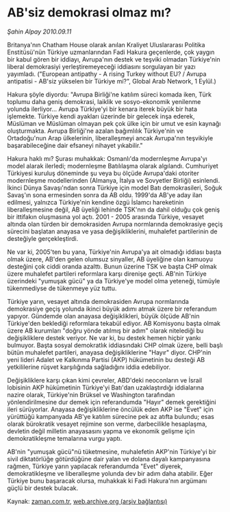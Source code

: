# AB'siz demokrasi olmaz mı?

*Şahin Alpay 2010.09.11*

<td class="columnist-detail">
<p>Britanya'nın Chatham House olarak anılan Kraliyet Uluslararası Politika Enstitüsü'nün Türkiye uzmanlarından Fadi Hakura geçenlerde, çok yaygın bir kabul gören bir iddiayı, Avrupa'nın destek ve teşviki olmadan Türkiye'nin liberal demokrasiyi yerleştiremeyeceği iddiasını sorgulayan bir yazı yayımladı. ("European antipathy - A rising Turkey without EU? / Avrupa antipatisi - AB'siz yükselen bir Türkiye mi?", Global Arab Network, 1 Eylül.)</p>
<p>
<div id="haberMetinDiv">
<p>Hakura şöyle diyordu: "Avrupa Birliği'ne katılım süreci komada iken, Türk toplumu daha geniş demokrasi, laiklik ve sosyo-ekonomik yenilenme yolunda ilerliyor... Avrupa Türkiye'yi bir kenara iterek büyük bir hata işlemekte. Türkiye kendi ayakları üzerinde bir gelecek inşa ederek, Müslüman ve Müslüman olmayan pek çok ülke için bir umut ve esin kaynağı oluşturmakta. Avrupa Birliği'ne azalan bağımlılık Türkiye'nin ve Ortadoğu'nun Arap ülkelerinin, liberalleşmeyi ancak Avrupa'nın teşvikiyle başarabileceğine dair efsaneyi nihayet yıkabilir." 
<p>Hakura haklı mı? Şurası muhakkak: Osmanlı'da modernleşme Avrupa'yı model alarak ilerledi; modernleşme Batılılaşma olarak algılandı. Cumhuriyet Türkiyesi kuruluş döneminde şu veya bu ölçüde Avrupa'daki otoriter modernleşme modellerinden (Almanya, İtalya ve Sovyetler Birliği) esinlendi. İkinci Dünya Savaşı'ndan sonra Türkiye için model Batı demokrasileri, Soğuk Savaş'ın sona ermesinden sonra da AB oldu. 1999'da AB'ye aday ilan edilmesi, yalnızca Türkiye'nin kendine özgü İslamcı hareketinin liberalleşmesine değil, AB üyeliği lehinde TSK'nın da dahil olduğu çok geniş bir ittifakın oluşmasına yol açtı. 2001 - 2005 arasında Türkiye, vesayet altında olan türden bir demokrasiden Avrupa normlarında demokrasiye geçiş sürecini başlatan anayasa ve yasa değişikliklerini, muhalefet partilerinin de desteğiyle gerçekleştirdi. 
<p>Ne var ki, 2005'ten bu yana, Türkiye'nin Avrupa'ya ait olmadığı iddiası başta olmak üzere, AB'den gelen olumsuz sinyaller, AB üyeliğine olan kamuoyu desteğini çok ciddi oranda azalttı. Bunun üzerine TSK ve başta CHP olmak üzere muhalefet partileri reformlara karşı direnişe geçti. AB'nin Türkiye üzerindeki "yumuşak gücü" ya da Türkiye'ye model olma yeteneği, tümüyle tükenmediyse de tükenmeye yüz tuttu. 
<p>Türkiye yarın, vesayet altında demokrasiden Avrupa normlarında demokrasiye geçiş yolunda ikinci büyük adımı atmak üzere bir referandum yapıyor. Gündemde olan anayasa değişiklikleri, büyük ölçüde AB'nin Türkiye'den beklediği reformlara tekabül ediyor. AB Komisyonu başta olmak üzere AB kurumları "doğru yönde atılmış bir adım" olarak nitelediği bu değişikliklere destek veriyor. Ne var ki, bu destek hemen hiçbir yankı bulmuyor. Başta sosyal demokratlık iddiasındaki CHP olmak üzere, belli başlı bütün muhalefet partileri, anayasa değişikliklerine "Hayır" diyor. CHP'nin yeni lideri Adalet ve Kalkınma Partisi (AKP) hükümetinin bu desteği AB yetkililerine rüşvet karşılığında sağladığını iddia edebiliyor. 
<p>Değişikliklere karşı çıkan kimi çevreler, ABD'deki neoconların ve İsrail lobisinin AKP hükümetinin Türkiye'yi Batı'dan uzaklaştırdığı iddialarına nazire olarak, Türkiye'nin Brüksel ve Washington tarafından yönlendirilmesine dur demek için referandumda "Hayır" demek gerektiğini ileri sürüyorlar. Anayasa değişikliklerine öncülük eden AKP ise "Evet" için yürüttüğü kampanyada AB'ye katılım sürecine pek az atıfta bulundu; esas olarak bürokratik vesayet rejimine son verme, darbecilikle hesaplaşma, devletin değil milletin anayasasını yapma ve ekonomik gelişme için demokratikleşme temalarına vurgu yaptı. 
<p>AB'nin "yumuşak gücü"nü tüketmesine, muhalefetin AKP'nin Türkiye'yi bir sivil diktatörlüğe götürdüğüne dair yalan ve dolana dayalı kampanyasına rağmen, Türkiye yarın yapılacak referandumda "Evet" diyerek, demokratikleşme ve liberalleşme yolunda dev bir adım daha atabilir. Eğer Türkiye bunu başaracak olursa, muhakkak ki Fadi Hakura'nın argümanı güçlü bir destek bulacak. <p>
</p></p></p></p></p></p></p></div>
</p>
<a href="http://web.archive.org/web/20110105051322/mailto:s.alpay@zaman.com.tr">
</a></td>

Kaynak: [zaman.com.tr](http://zaman.com.tr/yazar.do?yazino=1026232), [web.archive.org (arşiv bağlantısı)](http://web.archive.org/web/20110105051322/http://www.zaman.com.tr/yazar.do?yazino=1026232)
